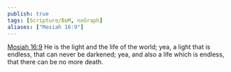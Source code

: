 ```yaml
---
publish: true
tags: [Scripture/BoM, noGraph]
aliases: ["Mosiah 16:9"]
---
```

[Mosiah 16:9](https://churchofjesuschrist.org/study/scriptures/bofm/mosiah/16?lang=eng&id=p9#p9) He is the light and the life of the world; yea, a light that is endless, that can never be darkened; yea, and also a life which is endless, that there can be no more death.
